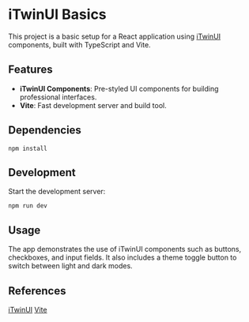 # iTwinUI Basics

This project is a basic setup for a React application using [iTwinUI](https://itwin.github.io/iTwinUI/) components, built with TypeScript and Vite.

## Features

- **iTwinUI Components**: Pre-styled UI components for building professional interfaces.
- **Vite**: Fast development server and build tool.

## Dependencies

    npm install

## Development

Start the development server:

    npm run dev

## Usage

The app demonstrates the use of iTwinUI components such as buttons, checkboxes, and input fields. It also includes a theme toggle button to switch between light and dark modes.

## References

[iTwinUI](https://itwinui.bentley.com/)
[Vite](https://vite.dev/guide/)